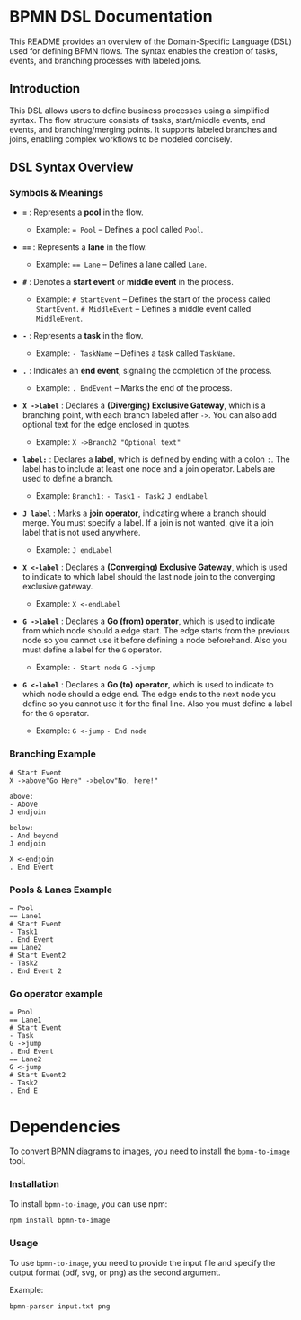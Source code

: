 # BPMN DSL Documentation

This README provides an overview of the Domain-Specific Language (DSL) used for defining BPMN flows. The syntax enables the creation of tasks, events, and branching processes with labeled joins.

## Introduction

This DSL allows users to define business processes using a simplified syntax. The flow structure consists of tasks, start/middle events, end events, and branching/merging points. It supports labeled branches and joins, enabling complex workflows to be modeled concisely.

## DSL Syntax Overview

### Symbols & Meanings

- **`=`** : Represents a **pool** in the flow.
  - Example:
    `= Pool` – Defines a pool called `Pool`.

- **`==`** : Represents a **lane** in the flow.
  - Example:
    `== Lane` – Defines a lane called `Lane`.

- **`#`** : Denotes a **start event** or **middle event** in the process.
  - Example:
    `# StartEvent` – Defines the start of the process called `StartEvent`.
    `# MiddleEvent` – Defines a middle event called `MiddleEvent`.

- **`-`** : Represents a **task** in the flow.
  - Example:
    `- TaskName` – Defines a task called `TaskName`.

- **`.`** : Indicates an **end event**, signaling the completion of the process.
  - Example:
    `. EndEvent` – Marks the end of the process.

- **`X ->label`** : Declares a **(Diverging) Exclusive Gateway**, which is a branching point, with each branch labeled after `->`. You can also add optional text for the edge enclosed in quotes.
  - Example:
    `X ->Branch2 "Optional text"`

- **`label:`** : Declares a **label**, which is defined by ending with a colon `:`. The label has to include at least one node and a join operator. Labels are used to define a branch.
  - Example:
  `Branch1:`
  `- Task1`
  `- Task2`
  `J endLabel`

- **`J label`** : Marks a **join operator**, indicating where a branch should merge. You must specify a label. If a join is not wanted, give it a join label that is not used anywhere.
  - Example:
    `J endLabel`

- **`X <-label`** : Declares a **(Converging) Exclusive Gateway**, which is used to indicate to which label should the last node join to the converging exclusive gateway.
  - Example:
    `X <-endLabel`

- **`G ->label`** : Declares a **Go (from) operator**, which is used to indicate from which node should a edge start. The edge starts from the previous node so you cannot use it before defining a node beforehand. Also you must define a label for the `G` operator.
  - Example:
    `- Start node`
    `G ->jump`

- **`G <-label`** : Declares a **Go (to) operator**, which is used to indicate to which node should a edge end. The edge ends to the next node you define so you cannot use it for the final line. Also you must define a label for the `G` operator.
  - Example:
    `G <-jump`
    `- End node`

### Branching Example

```plaintext
# Start Event
X ->above"Go Here" ->below"No, here!"

above:
- Above
J endjoin

below:
- And beyond
J endjoin

X <-endjoin
. End Event
```

### Pools & Lanes Example

```plaintext
= Pool
== Lane1
# Start Event
- Task1
. End Event
== Lane2
# Start Event2
- Task2
. End Event 2
```

### Go operator example

```plaintext
= Pool
== Lane1
# Start Event
- Task
G ->jump
. End Event
== Lane2
G <-jump
# Start Event2
- Task2
. End E
```


# Dependencies
To convert BPMN diagrams to images, you need to install the `bpmn-to-image` tool.

### Installation

To install `bpmn-to-image`, you can use npm:

```sh
npm install bpmn-to-image
```

### Usage
To use `bpmn-to-image`, you need to provide the input file and specify the output format (pdf, svg, or png) as the second argument.

Example:
```sh
bpmn-parser input.txt png
```
